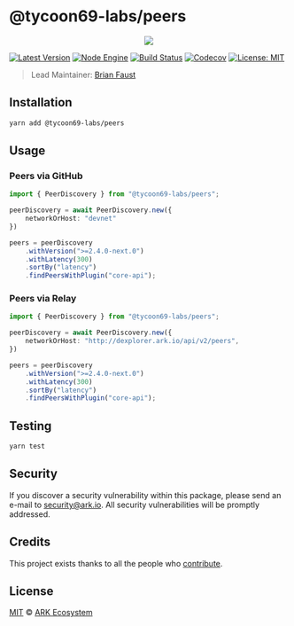 # @tycoon69-labs/peers

<p align="center">
    <img src="https://raw.githubusercontent.com/ARKEcosystem/peers/master/banner.png" />
</p>

[![Latest Version](https://badgen.now.sh/npm/v/@tycoon69-labs/peers)](https://www.npmjs.com/package/@tycoon69-labs/peers)
[![Node Engine](https://badgen.now.sh/npm/node/@tycoon69-labs/peers)](https://www.npmjs.com/package/@tycoon69-labs/peers)
[![Build Status](https://badgen.now.sh/circleci/github/ArkEcosystem/typescript-peers)](https://circleci.com/gh/ArkEcosystem/typescript-peers)
[![Codecov](https://badgen.now.sh/codecov/c/github/ArkEcosystem/typescript-peers)](https://codecov.io/gh/ArkEcosystem/typescript-peers)
[![License: MIT](https://badgen.now.sh/badge/license/MIT/green)](https://opensource.org/licenses/MIT)

> Lead Maintainer: [Brian Faust](https://github.com/faustbrian)

## Installation

```bash
yarn add @tycoon69-labs/peers
```

## Usage

### Peers via GitHub

```ts
import { PeerDiscovery } from "@tycoon69-labs/peers";

peerDiscovery = await PeerDiscovery.new({
	networkOrHost: "devnet"
})

peers = peerDiscovery
	.withVersion(">=2.4.0-next.0")
	.withLatency(300)
	.sortBy("latency")
	.findPeersWithPlugin("core-api");
```

### Peers via Relay

```ts
import { PeerDiscovery } from "@tycoon69-labs/peers";

peerDiscovery = await PeerDiscovery.new({
	networkOrHost: "http://dexplorer.ark.io/api/v2/peers",
})

peers = peerDiscovery
	.withVersion(">=2.4.0-next.0")
	.withLatency(300)
	.sortBy("latency")
	.findPeersWithPlugin("core-api");
```

## Testing

```bash
yarn test
```

## Security

If you discover a security vulnerability within this package, please send an e-mail to security@ark.io. All security vulnerabilities will be promptly addressed.

## Credits

This project exists thanks to all the people who [contribute](../../contributors).

## License

[MIT](LICENSE) © [ARK Ecosystem](https://ark.io)

